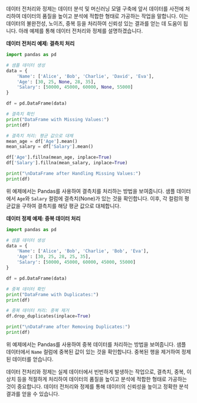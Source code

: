데이터 전처리와 정제는 데이터 분석 및 머신러닝 모델 구축에 앞서 데이터를 사전에 처리하여 데이터의 품질을 높이고 분석에 적합한 형태로 가공하는 작업을 말합니다. 이는 데이터의 불완전성, 노이즈, 중복 등을 처리하여 신뢰성 있는 결과를 얻는 데 도움이 됩니다. 아래 예제를 통해 데이터 전처리와 정제를 설명하겠습니다.

**데이터 전처리 예제: 결측치 처리**

```python
import pandas as pd

# 샘플 데이터 생성
data = {
    'Name': ['Alice', 'Bob', 'Charlie', 'David', 'Eva'],
    'Age': [30, 25, None, 28, 35],
    'Salary': [50000, 45000, 60000, None, 55000]
}

df = pd.DataFrame(data)

# 결측치 확인
print("DataFrame with Missing Values:")
print(df)

# 결측치 처리: 평균 값으로 대체
mean_age = df['Age'].mean()
mean_salary = df['Salary'].mean()

df['Age'].fillna(mean_age, inplace=True)
df['Salary'].fillna(mean_salary, inplace=True)

print("\nDataFrame after Handling Missing Values:")
print(df)
```

위 예제에서는 Pandas를 사용하여 결측치를 처리하는 방법을 보여줍니다. 샘플 데이터에서 `Age`와 `Salary` 컬럼에 결측치(None)가 있는 것을 확인합니다. 이후, 각 컬럼의 평균값을 구하여 결측치를 해당 평균 값으로 대체합니다.

**데이터 정제 예제: 중복 데이터 처리**

```python
import pandas as pd

# 샘플 데이터 생성
data = {
    'Name': ['Alice', 'Bob', 'Charlie', 'Bob', 'Eva'],
    'Age': [30, 25, 28, 25, 35],
    'Salary': [50000, 45000, 60000, 45000, 55000]
}

df = pd.DataFrame(data)

# 중복 데이터 확인
print("DataFrame with Duplicates:")
print(df)

# 중복 데이터 처리: 중복 제거
df.drop_duplicates(inplace=True)

print("\nDataFrame after Removing Duplicates:")
print(df)
```

위 예제에서는 Pandas를 사용하여 중복 데이터를 처리하는 방법을 보여줍니다. 샘플 데이터에서 `Name` 컬럼에 중복된 값이 있는 것을 확인합니다. 중복된 행을 제거하여 정제된 데이터를 얻습니다.

데이터 전처리와 정제는 실제 데이터에서 빈번하게 발생하는 작업으로, 결측치, 중복, 이상치 등을 적절하게 처리하여 데이터의 품질을 높이고 분석에 적합한 형태로 가공하는 것이 중요합니다. 데이터 전처리와 정제를 통해 데이터의 신뢰성을 높이고 정확한 분석 결과를 얻을 수 있습니다.
